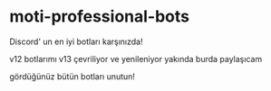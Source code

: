 # moti-professional-bots
Discord' un en iyi botları karşınızda!

v12 botlarımı v13 çevriliyor ve yenileniyor yakında burda paylaşıcam

gördüğünüz bütün botları unutun!
